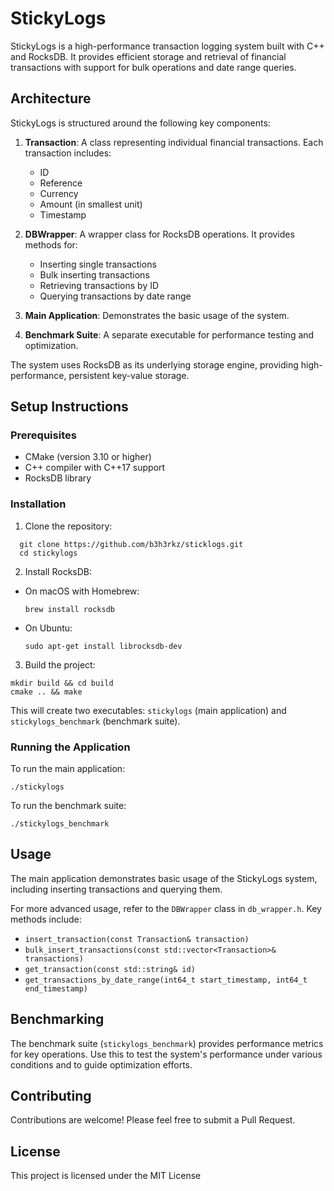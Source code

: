 # StickyLogs

StickyLogs is a high-performance transaction logging system built with C++ and RocksDB. It provides efficient storage and retrieval of financial transactions with support for bulk operations and date range queries.

## Architecture

StickyLogs is structured around the following key components:

1. **Transaction**: A class representing individual financial transactions. Each transaction includes:
   - ID
   - Reference
   - Currency
   - Amount (in smallest unit)
   - Timestamp

2. **DBWrapper**: A wrapper class for RocksDB operations. It provides methods for:
   - Inserting single transactions
   - Bulk inserting transactions
   - Retrieving transactions by ID
   - Querying transactions by date range

3. **Main Application**: Demonstrates the basic usage of the system.

4. **Benchmark Suite**: A separate executable for performance testing and optimization.

The system uses RocksDB as its underlying storage engine, providing high-performance, persistent key-value storage.

## Setup Instructions

### Prerequisites

- CMake (version 3.10 or higher)
- C++ compiler with C++17 support
- RocksDB library

### Installation

1. Clone the repository:

  ```
    git clone https://github.com/b3h3rkz/sticklogs.git
    cd stickylogs
  ```
2. Install RocksDB:
- On macOS with Homebrew:
  ```
  brew install rocksdb
  ```
- On Ubuntu:
  ```
  sudo apt-get install librocksdb-dev
  ```

3. Build the project:
  ```
  mkdir build && cd build
  cmake .. && make
  ```
This will create two executables: `stickylogs` (main application) and `stickylogs_benchmark` (benchmark suite).

### Running the Application

To run the main application:
  ```
  ./stickylogs
  ```
To run the benchmark suite:
  ```
  ./stickylogs_benchmark
  ```
## Usage

The main application demonstrates basic usage of the StickyLogs system, including inserting transactions and querying them.

For more advanced usage, refer to the `DBWrapper` class in `db_wrapper.h`. Key methods include:

- `insert_transaction(const Transaction& transaction)`
- `bulk_insert_transactions(const std::vector<Transaction>& transactions)`
- `get_transaction(const std::string& id)`
- `get_transactions_by_date_range(int64_t start_timestamp, int64_t end_timestamp)`

## Benchmarking

The benchmark suite (`stickylogs_benchmark`) provides performance metrics for key operations. Use this to test the system's performance under various conditions and to guide optimization efforts.

## Contributing

Contributions are welcome! Please feel free to submit a Pull Request.

## License

This project is licensed under the MIT License

